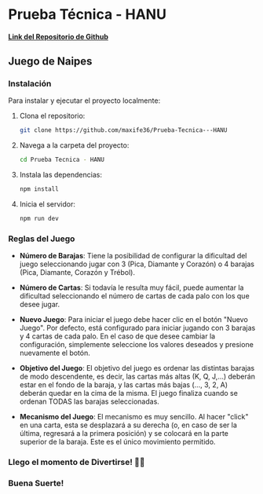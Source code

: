 # Prueba Técnica - HANU

#### [Link del Repositorio de Github](https://github.com/maxife36/Prueba-Tecnica---HANU)

## Juego de Naipes

### Instalación

Para instalar y ejecutar el proyecto localmente:
1. Clona el repositorio:
   ```bash
   git clone https://github.com/maxife36/Prueba-Tecnica---HANU

2. Navega a la carpeta del proyecto:
    ```bash
    cd Prueba Tecnica - HANU

3. Instala las dependencias:
    ```bash
    npm install

5. Inicia el servidor:
    ```bash
    npm run dev

### Reglas del Juego

- **Número de Barajas**: Tiene la posibilidad de configurar la dificultad del juego seleccionando jugar con 3 (Pica, Diamante y Corazón) o 4 barajas (Pica, Diamante, Corazón y Trébol).

- **Número de Cartas**: Si todavía le resulta muy fácil, puede aumentar la dificultad seleccionando el número de cartas de cada palo con los que desee jugar.

- **Nuevo Juego**: Para iniciar el juego debe hacer clic en el botón "Nuevo Juego". Por defecto, está configurado para iniciar jugando con 3 barajas y 4 cartas de cada palo. En el caso de que desee cambiar la configuración, simplemente seleccione los valores deseados y presione nuevamente el botón.
- **Objetivo del Juego**: El objetivo del juego es ordenar las distintas barajas de modo descendente, es decir, las cartas más altas (K, Q, J,...) deberán estar en el fondo de la baraja, y las cartas más bajas (..., 3, 2, A) deberán quedar en la cima de la misma. El juego finaliza cuando se ordenan TODAS las barajas seleccionadas.
- **Mecanismo del Juego**: El mecanismo es muy sencillo. Al hacer "click" en una carta, esta se desplazará a su derecha (o, en caso de ser la última, regresará a la primera posición) y se colocará en la parte superior de la baraja. Este es el único movimiento permitido.



### Llego el momento de Divertirse! 👏🏽
### Buena Suerte!
